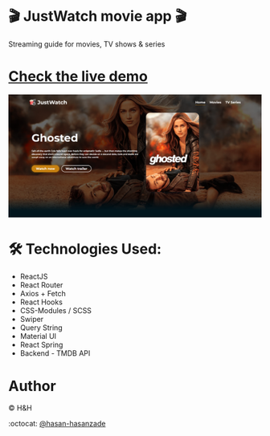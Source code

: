 # 🎬 JustWatch movie app 🎬

Streaming guide for movies, TV shows & series

# [Check the live demo](https://just-watch-react-app.vercel.app/)

![](https://github.com/hasan-hasanzade/just-watch-react-app/blob/main/src/assets/intro.png)

# 🛠 Technologies Used:

+ ReactJS
+ React Router
+ Axios + Fetch
+ React Hooks
+ CSS-Modules / SCSS
+ Swiper
+ Query String
+ Material UI
+ React Spring
+ Backend - TMDB API

# Author

 :copyright: H&H
 
 :octocat: [@hasan-hasanzade](https://github.com/hasan-hasanzade)

